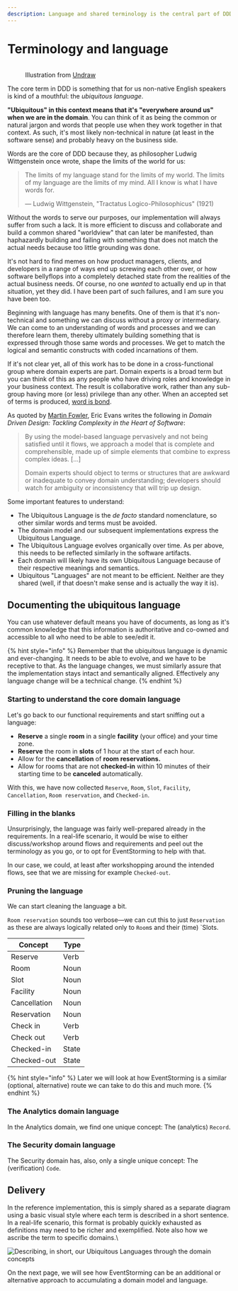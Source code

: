 ```yaml
---
description: Language and shared terminology is the central part of DDD.
---
```


# Terminology and language

<figure><img src="../.gitbook/assets/undraw_Word_of_mouth_re_ndo0.png" alt=""><figcaption><p>Illustration from <a href="https://undraw.co/">Undraw</a></p></figcaption></figure>

The core term in DDD is something that for us non-native English speakers is kind of a mouthful: the _ubiquitous language_.

**"Ubiquitous" in this context means that it's "everywhere around us" when we are in the domain**. You can think of it as being the common or natural jargon and words that people use when they work together in that context. As such, it's most likely non-technical in nature (at least in the software sense) and probably heavy on the business side.

Words are the core of DDD because they, as philosopher Ludwig Wittgenstein once wrote, shape the limits of the world for us:

> The limits of my language stand for the limits of my world. The limits of my language are the limits of my mind. All I know is what I have words for.
>
> — Ludwig Wittgenstein, "Tractatus Logico-Philosophicus" (1921)

Without the words to serve our purposes, our implementation will always suffer from such a lack. It is more efficient to discuss and collaborate and build a common shared "worldview" that can later be manifested, than haphazardly building and failing with something that does not match the actual needs because too little grounding was done.

It's not hard to find memes on how product managers, clients, and developers in a range of ways end up screwing each other over, or how software bellyflops into a completely detached state from the realities of the actual business needs. Of course, no one _wanted_ to actually end up in that situation, yet they did. I have been part of such failures, and I am sure you have been too.

Beginning with language has many benefits. One of them is that it's non-technical and something we can discuss without a proxy or intermediary. We can come to an understanding of words and processes and we can therefore learn them, thereby ultimately building something that is expressed through those same words and processes. We get to match the logical and semantic constructs with coded incarnations of them.

If it's not clear yet, all of this work has to be done in a cross-functional group where domain experts are part. Domain experts is a broad term but you can think of this as any people who have driving roles and knowledge in your business context. The result is collaborative work, rather than any sub-group having more (or less) privilege than any other. When an accepted set of terms is produced, [word is bond](https://www.urbandictionary.com/define.php?term=Word%20is%20bond).

As quoted by [Martin Fowler](https://martinfowler.com/bliki/UbiquitousLanguage.html), Eric Evans writes the following in _Domain Driven Design: Tackling Complexity in the Heart of Software_:

> By using the model-based language pervasively and not being satisfied until it flows, we approach a model that is complete and comprehensible, made up of simple elements that combine to express complex ideas. \[...]
>
> Domain experts should object to terms or structures that are awkward or inadequate to convey domain understanding; developers should watch for ambiguity or inconsistency that will trip up design.

Some important features to understand:

- The Ubiquitous Language is the _de facto_ standard nomenclature, so other similar words and terms must be avoided.
- The domain model and our subsequent implementations express the Ubiquitous Language.
- The Ubiquitous Language evolves organically over time. As per above, this needs to be reflected similarly in the software artifacts.
- Each domain will likely have its own Ubiquitous Language because of their respective meanings and semantics.
- Ubiquitous "Languages" are not meant to be efficient. Neither are they shared (well, if that doesn't make sense and is actually the way it is).

## Documenting the ubiquitous language

You can use whatever default means you have of documents, as long as it's common knowledge that this information is authoritative and co-owned and accessible to all who need to be able to see/edit it.

{% hint style="info" %}
Remember that the ubiquitous language is dynamic and ever-changing. It needs to be able to evolve, and we have to be receptive to that. As the language changes, we must similarly assure that the implementation stays intact and semantically aligned. Effectively any language change will be a technical change.
{% endhint %}

### Starting to understand the core domain language

Let's go back to our functional requirements and start sniffing out a language:

- **Reserve** a single **room** in a single **facility** (your office) and your time zone.
- **Reserve** the room in **slots** of 1 hour at the start of each hour.
- Allow for the **cancellation** of **room reservations.**
- Allow for rooms that are not **checked-in** within 10 minutes of their starting time to be **canceled** automatically.

With this, we have now collected `Reserve`, `Room`, `Slot`, `Facility`, `Cancellation`, `Room reservation`, and `Checked-in`.

### Filling in the blanks

Unsurprisingly, the language was fairly well-prepared already in the requirements. In a real-life scenario, it would be wise to either discuss/workshop around flows and requirements and peel out the terminology as you go, or to opt for EventStorming to help with that.

In our case, we could, at least after workshopping around the intended flows, see that we are missing for example `Checked-out`.

### Pruning the language

We can start cleaning the language a bit.

`Room reservation` sounds too verbose—we can cut this to just `Reservation` as these are always logically related only to `Room`s and their (time) `Slots.

| Concept      | Type  |
| ------------ | ----- |
| Reserve      | Verb  |
| Room         | Noun  |
| Slot         | Noun  |
| Facility     | Noun  |
| Cancellation | Noun  |
| Reservation  | Noun  |
| Check in     | Verb  |
| Check out    | Verb  |
| Checked-in   | State |
| Checked-out  | State |

{% hint style="info" %}
Later we will look at how EventStorming is a similar (optional, alternative) route we can take to do this and much more.
{% endhint %}

### The Analytics domain language

In the Analytics domain, we find one unique concept: The (analytics) `Record`.

### The Security domain language

The Security domain has, also, only a single unique concept: The (verification) `Code`.

## Delivery

In the reference implementation, this is simply shared as a separate diagram using a basic visual style where each term is described in a short sentence. In a real-life scenario, this format is probably quickly exhausted as definitions may need to be richer and exemplified. Note also how we ascribe the term to specific domains.\

![Describing, in short, our Ubiquitous Languages through the domain concepts](<../.gitbook/assets/Get-A-Room Ubiquitous Language.png>)

On the next page, we will see how EventStorming can be an additional or alternative approach to accumulating a domain model and language.
